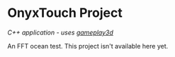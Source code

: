 OnyxTouch Project
===========

*C++ application - uses [gameplay3d](http://gameplay3d.org/)*

An FFT ocean test. This project isn't available here yet.